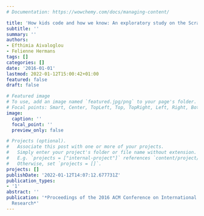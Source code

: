```yaml
---
# Documentation: https://wowchemy.com/docs/managing-content/

title: 'How kids code and how we know: An exploratory study on the Scratch repository'
subtitle: ''
summary: ''
authors:
- Efthimia Aivaloglou
- Felienne Hermans
tags: []
categories: []
date: '2016-01-01'
lastmod: 2022-01-12T15:00:42+01:00
featured: false
draft: false

# Featured image
# To use, add an image named `featured.jpg/png` to your page's folder.
# Focal points: Smart, Center, TopLeft, Top, TopRight, Left, Right, BottomLeft, Bottom, BottomRight.
image:
  caption: ''
  focal_point: ''
  preview_only: false

# Projects (optional).
#   Associate this post with one or more of your projects.
#   Simply enter your project's folder or file name without extension.
#   E.g. `projects = ["internal-project"]` references `content/project/deep-learning/index.md`.
#   Otherwise, set `projects = []`.
projects: []
publishDate: '2022-01-12T14:07:12.677731Z'
publication_types:
- '1'
abstract: ''
publication: '*Proceedings of the 2016 ACM Conference on International Computing Education
  Research*'
---
```

